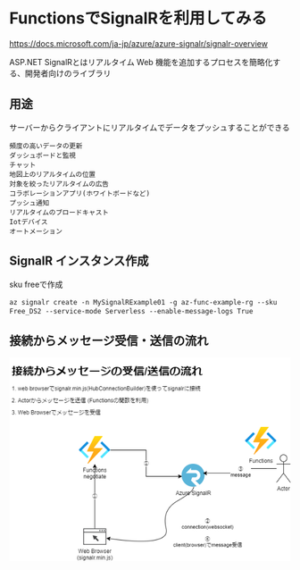 # FunctionsでSignalRを利用してみる

https://docs.microsoft.com/ja-jp/azure/azure-signalr/signalr-overview

ASP.NET SignalRとはリアルタイム Web 機能を追加するプロセスを簡略化する、開発者向けのライブラリ

## 用途
サーバーからクライアントにリアルタイムでデータをプッシュすることができる
```
頻度の高いデータの更新
ダッシュボードと監視
チャット
地図上のリアルタイムの位置
対象を絞ったリアルタイムの広告
コラボレーションアプリ(ホワイトボードなど)
プッシュ通知
リアルタイムのブロードキャスト
Iotデバイス
オートメーション
```

## SignalR インスタンス作成
sku freeで作成
```
az signalr create -n MySignalRExample01 -g az-func-example-rg --sku Free_DS2 --service-mode Serverless --enable-message-logs True
```

## 接続からメッセージ受信・送信の流れ

![SignalRxFunctions](./SignalR-Functions.png) 
